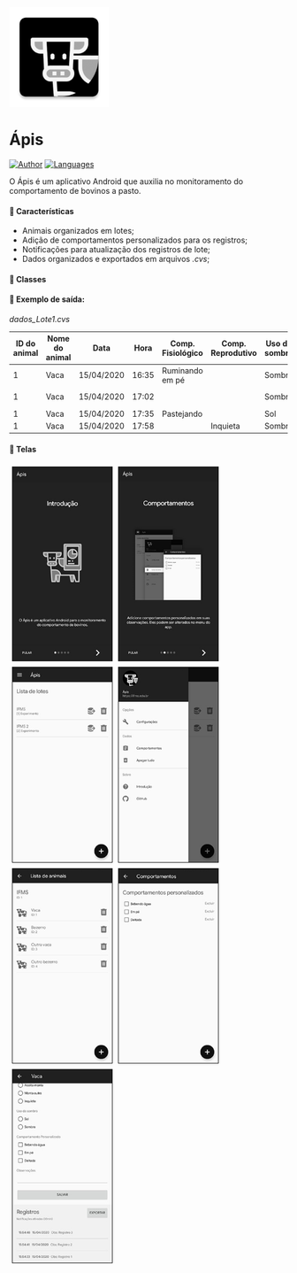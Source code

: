  <img src="./app/src/main/ic_launcher-web.png" width="180"/>

# Ápis

[![Author](https://img.shields.io/badge/author-joaocou-222222)](https://github.com/joaocou)
[![Languages](https://img.shields.io/github/languages/count/joaocou/apis?color=222222)](https://github.com/joaocou/apis/)

O Ápis é um aplicativo Android que auxilia no monitoramento do comportamento de bovinos a pasto.

#### 📌 Características

* Animais organizados em lotes;
* Adição de comportamentos personalizados para os registros;
* Notificações para atualização dos registros de lote;
* Dados organizados e exportados em arquivos _.cvs_;

#### 📄 Classes


#### 📄 Exemplo de saída:

_dados_Lote1.cvs_

ID do animal  | Nome do animal | Data | Hora | Comp. Fisiológico | Comp. Reprodutivo | Uso de sombra | Bebendo água | Observação
--- | ----------- | ---- | ---- | ----------------- | ----------------- | ------------- | ------------ | -----------
1   | Vaca        | 15/04/2020 | 16:35 | Ruminando em pé | | Sombra | | Registro 1
1 | Vaca | 15/04/2020 | 17:02 | | | Sombra | Bebendo água | Registro 2
1 | Vaca | 15/04/2020 | 17:35 | Pastejando | | Sol | | Registro 3
1 | Vaca | 15/04/2020 | 17:58 |  | Inquieta | Sombra | | Registro 4

#### 📱 Telas

<div style="display:flex;flex-wrap:wrap;">
  <img style="border:1px solid #111;margin:5px" src="https://raw.githubusercontent.com/joaocou/apis/master/screens/screen_01.jpeg" width="180">
  <img style="border:1px solid #111;margin:5px" src="https://raw.githubusercontent.com/joaocou/apis/master/screens/screen_02.jpeg" width="180">
  <img style="border:1px solid #111;margin:5px" src="https://raw.githubusercontent.com/joaocou/apis/master/screens/screen_03.jpeg" width="180">
  <img style="border:1px solid #111;margin:5px" src="https://raw.githubusercontent.com/joaocou/apis/master/screens/screen_04.jpeg" width="180">
  <img style="border:1px solid #111;margin:5px" src="https://raw.githubusercontent.com/joaocou/apis/master/screens/screen_05.jpeg" width="180">
  <img style="border:1px solid #111;margin:5px" src="https://raw.githubusercontent.com/joaocou/apis/master/screens/screen_06.jpeg" width="180">
  <img style="border:1px solid #111;margin:5px" src="https://raw.githubusercontent.com/joaocou/apis/master/screens/screen_07.jpeg" width="180">
</div>
